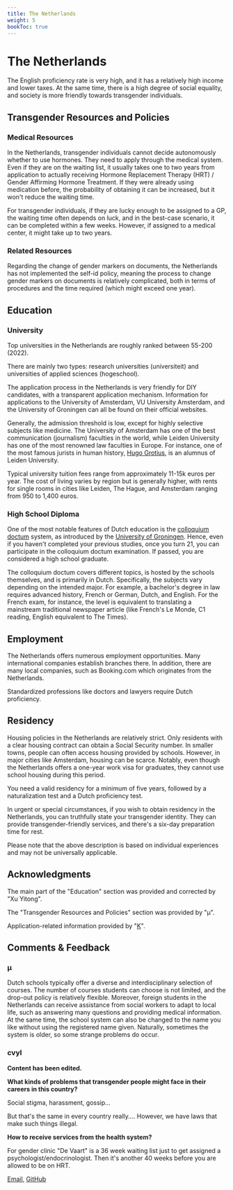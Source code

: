 ```yaml
---
title: The Netherlands
weight: 5
bookToc: true
---
```


# The Netherlands

The English proficiency rate is very high, and it has a relatively high income and lower taxes. At the same time, there is a high degree of social equality, and society is more friendly towards transgender individuals.

## Transgender Resources and Policies

### Medical Resources

In the Netherlands, transgender individuals cannot decide autonomously whether to use hormones. They need to apply through the medical system. Even if they are on the waiting list, it usually takes one to two years from application to actually receiving Hormone Replacement Therapy (HRT) / Gender Affirming Hormone Treatment. If they were already using medication before, the probability of obtaining it can be increased, but it won't reduce the waiting time.

For transgender individuals, if they are lucky enough to be assigned to a GP, the waiting time often depends on luck, and in the best-case scenario, it can be completed within a few weeks. However, if assigned to a medical center, it might take up to two years.

### Related Resources

Regarding the change of gender markers on documents, the Netherlands has not implemented the self-id policy, meaning the process to change gender markers on documents is relatively complicated, both in terms of procedures and the time required (which might exceed one year).

## Education

### University

Top universities in the Netherlands are roughly ranked between 55-200 (2022).

There are mainly two types: research universities (universiteit) and universities of applied sciences (hogeschool).

The application process in the Netherlands is very friendly for DIY candidates, with a transparent application mechanism. Information for applications to the University of Amsterdam, VU University Amsterdam, and the University of Groningen can all be found on their official websites.

Generally, the admission threshold is low, except for highly selective subjects like medicine. The University of Amsterdam has one of the best communication (journalism) faculties in the world, while Leiden University has one of the most renowned law faculties in Europe. For instance, one of the most famous jurists in human history, [Hugo Grotius](https://en.wikipedia.org/wiki/Hugo_Grotius), is an alumnus of Leiden University.

Typical university tuition fees range from approximately 11-15k euros per year. The cost of living varies by region but is generally higher, with rents for single rooms in cities like Leiden, The Hague, and Amsterdam ranging from 950 to 1,400 euros.

### High School Diploma

One of the most notable features of Dutch education is the [colloquium doctum](https://nl.wikipedia.org/wiki/Colloquium_doctum) system, as introduced by the [University of Groningen](https://www.rug.nl/fse/beta-studie/praktisch/toelating-inschrijving/colloquiumdoctum). Hence, even if you haven't completed your previous studies, once you turn 21, you can participate in the colloquium doctum examination. If passed, you are considered a high school graduate.

The colloquium doctum covers different topics, is hosted by the schools themselves, and is primarily in Dutch. Specifically, the subjects vary depending on the intended major. For example, a bachelor's degree in law requires advanced history, French or German, Dutch, and English. For the French exam, for instance, the level is equivalent to translating a mainstream traditional newspaper article (like French's Le Monde, C1 reading, English equivalent to The Times).

## Employment

The Netherlands offers numerous employment opportunities. Many international companies establish branches there. In addition, there are many local companies, such as Booking.com which originates from the Netherlands.

Standardized professions like doctors and lawyers require Dutch proficiency.

## Residency

Housing policies in the Netherlands are relatively strict. Only residents with a clear housing contract can obtain a Social Security number. In smaller towns, people can often access housing provided by schools. However, in major cities like Amsterdam, housing can be scarce. Notably, even though the Netherlands offers a one-year work visa for graduates, they cannot use school housing during this period.

You need a valid residency for a minimum of five years, followed by a naturalization test and a Dutch proficiency test.

In urgent or special circumstances, if you wish to obtain residency in the Netherlands, you can truthfully state your transgender identity. They can provide transgender-friendly services, and there's a six-day preparation time for rest.

Please note that the above description is based on individual experiences and may not be universally applicable.

## Acknowledgments

The main part of the "Education" section was provided and corrected by "Xu Yitong".

The "Transgender Resources and Policies" section was provided by "μ".

Application-related information provided by "[K](mailto:ozpin0928@163.com)".

## Comments & Feedback

### μ

Dutch schools typically offer a diverse and interdisciplinary selection of courses. The number of courses students can choose is not limited, and the drop-out policy is relatively flexible. Moreover, foreign students in the Netherlands can receive assistance from social workers to adapt to local life, such as answering many questions and providing medical information. At the same time, the school system can also be changed to the name you like without using the registered name given. Naturally, sometimes the system is older, so some strange problems do occur.

### cvyl

**Content has been edited.**

**What kinds of problems that transgender people might face in their careers in this country?**

Social stigma, harassment, gossip...

But that's the same in every country really.... However, we have laws that make such things illegal.

**How to receive services from the health system?**

For gender clinic "De Vaart" is a 36 week waiting list just to get assigned a psychologist/endocrinologist. Then it's another 40 weeks before you are allowed to be on HRT.

[Email](mailto:cvyl@pm.me), [GitHub](https://github.com/cvyl)
